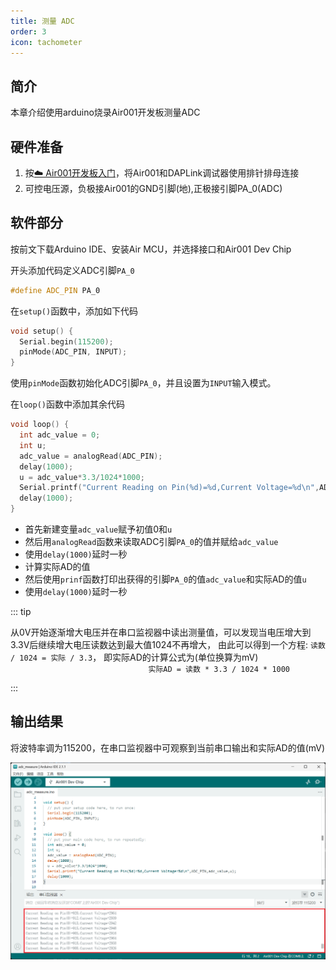 ```yaml
---
title: 测量 ADC
order: 3
icon: tachometer
---
```


## 简介

本章介绍使用arduino烧录Air001开发板测量ADC

## 硬件准备

1. 按[☁️ Air001开发板入门](/tutorial-advanced/Air001_start.html)，将Air001和DAPLink调试器使用排针排母连接
2. 可控电压源，负极接Air001的GND引脚(地),正极接引脚PA_0(ADC)

## 软件部分

按前文下载Arduino IDE、安装Air MCU，并选择接口和Air001 Dev Chip

开头添加代码定义ADC引脚`PA_0`

```cpp
#define ADC_PIN PA_0
```

在`setup()`函数中，添加如下代码

```cpp
void setup() {
  Serial.begin(115200);
  pinMode(ADC_PIN, INPUT);
}
```

使用`pinMode`函数初始化ADC引脚`PA_0`，并且设置为`INPUT`输入模式。

在`loop()`函数中添加其余代码

```cpp
void loop() {
  int adc_value = 0;
  int u;
  adc_value = analogRead(ADC_PIN);
  delay(1000);
  u = adc_value*3.3/1024*1000;
  Serial.printf("Current Reading on Pin(%d)=%d,Current Voltage=%d\n",ADC_PIN,adc_value,u);
  delay(1000);
}
```

- 首先新建变量`adc_value`赋予初值0和`u`
- 然后用`analogRead`函数来读取ADC引脚`PA_0`的值并赋给`adc_value`
- 使用`delay(1000)`延时一秒
- 计算实际AD的值
- 然后使用`prinf`函数打印出获得的引脚`PA_0`的值`adc_value`和实际AD的值`u`
- 使用`delay(1000)`延时一秒

::: tip

从0V开始逐渐增大电压并在串口监视器中读出测量值，可以发现当电压增大到3.3V后继续增大电压读数达到最大值1024不再增大，
由此可以得到一个方程: `读数 / 1024 = 实际 / 3.3`，
即实际AD的计算公式为(单位换算为mV)
$~~~~~~~~~~~~~~~~~~~~~~~~~~~~~~~~~~~~~~~~~~~~~~~~~~~~~~~~$`实际AD = 读数 * 3.3 / 1024 * 1000`

:::

## 输出结果

将波特率调为115200，在串口监视器中可观察到当前串口输出和实际AD的值(mV)

![输入电压为3V时的串口输出](img/adc_res.png)
